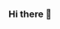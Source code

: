 ### Hi there 👋

<!--
![这里写你的昵称's Most used languages](https://github-readme-stats.vercel.app/api/top-langs?username=这里替换成你的 GitHub ID&show_icons=true&count_private=true&theme=gotham)

**csc666666/csc666666** is a ✨ _special_ ✨ repository because its `README.md` (this file) appears on your GitHub profile.

Here are some ideas to get you started:

- 🔭 I’m currently working on ...
- 🌱 I’m currently learning ...
- 👯 I’m looking to collaborate on ...
- 🤔 I’m looking for help with ...
- 💬 Ask me about ...
- 📫 How to reach me: ...
- 😄 Pronouns: ...
- ⚡ Fun fact: ...
-->
